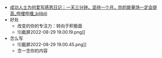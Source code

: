- [成功人士为何爱写感恩日记｜一天三分钟，坚持一个月，你的能量场一定会提高_哔哩哔哩_bilibili](https://www.bilibili.com/video/BV1AX4y157Sb?spm_id_from=333.999.0.0&vd_source=025a435f75f64171dd9cd96896be80a4)
- 好处
	- 改变的你的专注力：转向于积极面
	- ![[截屏2022-08-29 19.00.19.png]]
- 怎么写
	-  ![[截屏2022-08-29 19.00.45.png]]
	- 念一念你的内容